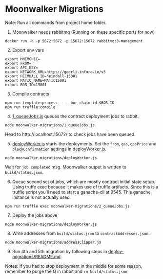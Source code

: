 # Moonwalker Migrations

Note: Run all commands from project home folder.

1. Moonwalker needs rabbitmq (Running on these specific ports for now)
```
docker run -d -p 5672:5672 -p 15672:15672 rabbitmq:3-management
```

2. Export env vars
```
export MNEMONIC=
export FROM=
export API_KEY=
export NETWORK_URL=https://goerli.infura.io/v3
export HEIMDALL_ID=heimdall-15001
export MATIC_NAME=MATIC15001
export BOR_ID=15001
```

3. Compile contracts
```
npm run template:process -- --bor-chain-id $BOR_ID
npm run truffle:compile
```

4. [1_queueJobs.js](./1_queueJobs.js) queues the contract deployment jobs to rabbit.
```
node moonwalker-migrations/1_queueJobs.js
```
Head to http://localhost:15672/ to check jobs have been queued.

5. [deployWorker.js](./deployWorker.js) starts the deployments.
Set the `from`, `gas`, `gasPrice` and `blockConfirmation` settings in [deployWorker.js](./deployWorker.js).
```
node moonwalker-migrations/deployWorker.js
```
Wait for `job completed` msg. Moonwalker output is written to `build/status.json`.

6. Queue second set of jobs, which are mostly contract initial state setup. Using truffe exec because it makes use of truffle artifacts.
Since this is a truffle script you'll need to start a ganache-cli at 9545. This ganache instance is not actually used.
```
npm run truffle exec moonwalker-migrations/2_queueJobs.js
```

7. Deploy the jobs above
```
node moonwalker-migrations/deployWorker.js
```

8. Write addresses from `build/status.json` to `contractAddresses.json`.
```
node moonwalker-migrations/addressClipper.js
```

9. Run 4th and 5th migration by following steps in [deploy-migrations/README.md](../deploy-migrations/README.md).

Notes:
If you had to stop deployment in the middle for some reason, remember to purge the Q in rabbit and `rm build/status.json`
